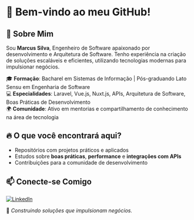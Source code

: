 # 👋 Bem-vindo ao meu GitHub!

## 🚀 Sobre Mim
Sou **Marcus Silva**, Engenheiro de Software apaixonado por desenvolvimento e Arquitetura de Software. Tenho experiência na criação de soluções escaláveis e eficientes, utilizando tecnologias modernas para impulsionar negócios.

🎓 **Formação**: Bacharel em Sistemas de Informação | Pós-graduando Lato Sensu em Engenharia de Software  
💻 **Especialidades**: Laravel, Vue.js, Nuxt.js, APIs, Arquitetura de Software, Boas Práticas de Desenvolvimento  
🌍 **Comunidade**: Ativo em mentorias e compartilhamento de conhecimento na área de tecnologia

## 🔥 O que você encontrará aqui?
- Repositórios com projetos práticos e aplicados
- Estudos sobre **boas práticas**, **performance** e **integrações com APIs**
- Contribuições para a comunidade de desenvolvimento

## 📫 Conecte-se Comigo
[![LinkedIn](https://img.shields.io/badge/LinkedIn-Marcus%20Silva-blue?style=flat-square&logo=linkedin)](https://www.linkedin.com/in/marcusslv/)  
<!-- [![Portfólio](https://img.shields.io/badge/Portfólio-Visitar-blue?style=flat-square&logo=google-chrome)](https://seuportfolio.com) -->  

🚀 *Construindo soluções que impulsionam negócios.*

